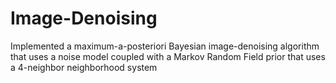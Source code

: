 # Image-Denoising
Implemented a maximum-a-posteriori Bayesian image-denoising algorithm that uses a noise model coupled with a Markov Random Field prior that uses a 4-neighbor neighborhood system
